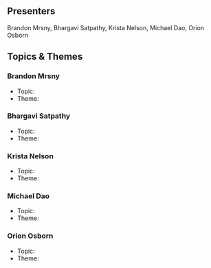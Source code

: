 ## Presenters

Brandon Mrsny, Bhargavi Satpathy, Krista Nelson, Michael Dao, Orion Osborn

## Topics & Themes

### Brandon Mrsny

* Topic: 
* Theme: 

### Bhargavi Satpathy

* Topic: 
* Theme: 

### Krista Nelson

* Topic: 
* Theme: 

### Michael Dao

* Topic: 
* Theme: 

### Orion Osborn

* Topic: 
* Theme: 
